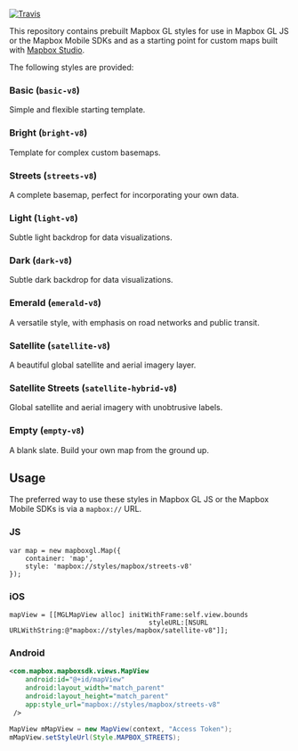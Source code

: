 [![Travis](https://api.travis-ci.org/mapbox/mapbox-gl-styles.svg?branch=mb-pages)](https://travis-ci.org/mapbox/mapbox-gl-styles/builds)

This repository contains prebuilt Mapbox GL styles for use in Mapbox GL JS or the Mapbox Mobile SDKs and as a starting point for custom maps built with [Mapbox Studio](https://www.mapbox.com/mapbox-studio/).

The following styles are provided:

### Basic (`basic-v8`)

Simple and flexible starting template.

### Bright (`bright-v8`)

Template for complex custom basemaps.

### Streets (`streets-v8`)

A complete basemap, perfect for incorporating your own data.

### Light (`light-v8`)

Subtle light backdrop for data visualizations.

### Dark (`dark-v8`)

Subtle dark backdrop for data visualizations.

### Emerald (`emerald-v8`)

A versatile style, with emphasis on road networks and public transit.

### Satellite (`satellite-v8`)

A beautiful global satellite and aerial imagery layer.

### Satellite Streets (`satellite-hybrid-v8`)

Global satellite and aerial imagery with unobtrusive labels.

### Empty (`empty-v8`)

A blank slate. Build your own map from the ground up.

## Usage

The preferred way to use these styles in Mapbox GL JS or the Mapbox Mobile SDKs is via a `mapbox://` URL.

### JS

```
var map = new mapboxgl.Map({
    container: 'map',
    style: 'mapbox://styles/mapbox/streets-v8'
});

```

### iOS

```
mapView = [[MGLMapView alloc] initWithFrame:self.view.bounds
                                   styleURL:[NSURL URLWithString:@"mapbox://styles/mapbox/satellite-v8"]];
```

### Android

```xml
<com.mapbox.mapboxsdk.views.MapView
    android:id="@+id/mapView"
    android:layout_width="match_parent"
    android:layout_height="match_parent"
    app:style_url="mapbox://styles/mapbox/streets-v8"
 />
```

```java
MapView mMapView = new MapView(context, "Access Token");
mMapView.setStyleUrl(Style.MAPBOX_STREETS);
```
